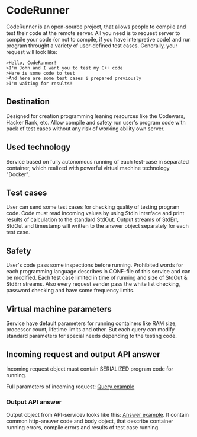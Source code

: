 # CodeRunner
CodeRunner is an open-source project, that allows people to compile and test their code at the remote server.
All you need is to request server to compile your code (or not to compile, if you have interpretive code) 
and run program throught a variety of user-defined test cases. 
Generally, your request will look like:
```
>Hello, CodeRunner!
>I'm John and I want you to test my C++ code
>Here is some code to test
>And here are some test cases i prepared previously
>I'm waiting for results!
```

## Destination
Designed for creation programming leaning resources like the Codewars, Hacker Rank, etc.
Allow compile and safety run user's program code with pack of test cases without any risk of working ability own server.

## Used technology
Service based on fully autonomous running of each test-case in separated container,
which realized with powerful virtual machine technology "Docker".

## Test cases
User can send some test cases for checking quality of testing program code.
Code must read incoming values by using StdIn interface and print results of calculation to the standard StdOut.
Output streams of StdErr, StdOut and timestamp will written to the answer object separately for each test case.

## Safety
User's code pass some inspections before running.
Prohibited words for each programming language describes in CONF-file of this service and can be modified.
Each test case limited in time of running and size of StdOut & StdErr streams.
Also every request sender pass the white list checking, password checking and have some frequency limits.

## Virtual machine parameters
Service have default parameters for running containers like RAM size, processor count, lifetime limits and other.
But each query can modify standard parameters for special needs depending to the testing code.

## Incoming request and output API answer
Incoming request object must contain SERIALIZED program code for running.

Full parameters of incoming request:
[Query example]

### Output API answer
Output object from API-servicev looks like this: [Answer example].
It contain common http-answer code and body object, that describe
container running errors, compile errors and results of test case running.


[Query example]: <https://github.com/holateam/coderunner/blob/master/requestSamples.md>
[Answer example]: <https://github.com/holateam/coderunner/blob/master/outputObject.md>
